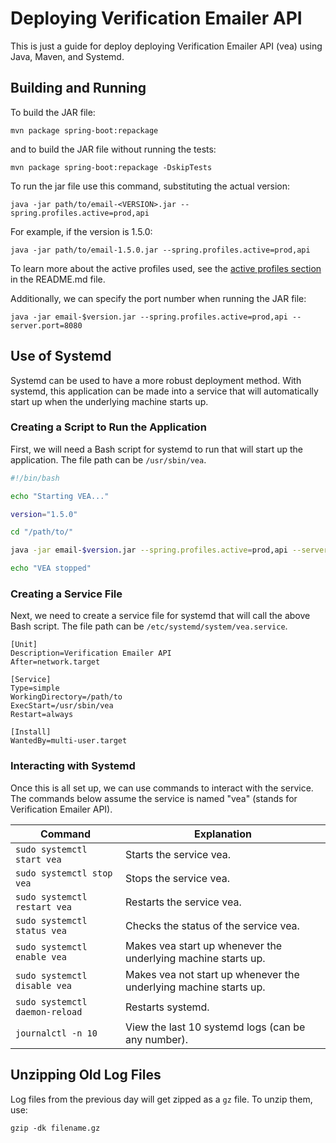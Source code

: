 Deploying Verification Emailer API
==================================

This is just a guide for deploy deploying Verification Emailer API (vea) using
Java, Maven, and Systemd.

Building and Running
--------------------

To build the JAR file:

```
mvn package spring-boot:repackage
```

and to build the JAR file without running the tests:

```
mvn package spring-boot:repackage -DskipTests
```

To run the jar file use this command, substituting the actual version:

```
java -jar path/to/email-<VERSION>.jar --spring.profiles.active=prod,api
```

For example, if the version is 1.5.0:

```
java -jar path/to/email-1.5.0.jar --spring.profiles.active=prod,api
```

To learn more about the active profiles used, see the
[active profiles section](./README.md#active-profiles) in the README.md file.

Additionally, we can specify the port number when running the JAR file:

```
java -jar email-$version.jar --spring.profiles.active=prod,api --server.port=8080
```

Use of Systemd
--------------

Systemd can be used to have a more robust deployment method.
With systemd, this application can be made into a service that will
automatically start up when the underlying machine starts up.

### Creating a Script to Run the Application

First, we will need a Bash script for systemd to run that will start up the
application. The file path can be `/usr/sbin/vea`.

```bash
#!/bin/bash

echo "Starting VEA..."

version="1.5.0"

cd "/path/to/"

java -jar email-$version.jar --spring.profiles.active=prod,api --server.port=8080

echo "VEA stopped"
```

### Creating a Service File

Next, we need to create a service file for systemd that will call the above
Bash script. The file path can be `/etc/systemd/system/vea.service`.

```
[Unit]
Description=Verification Emailer API
After=network.target

[Service]
Type=simple
WorkingDirectory=/path/to
ExecStart=/usr/sbin/vea
Restart=always

[Install]
WantedBy=multi-user.target
```

### Interacting with Systemd

Once this is all set up, we can use commands to interact with the service.
The commands below assume the service is named "vea" (stands for Verification
Emailer API).

| Command                        | Explanation                                                       |
|--------------------------------|-------------------------------------------------------------------|
| `sudo systemctl start vea`     | Starts the service vea.                                           |
| `sudo systemctl stop vea`      | Stops the service vea.                                            |
| `sudo systemctl restart vea`   | Restarts the service vea.                                         |
| `sudo systemctl status vea`    | Checks the status of the service vea.                             |
| `sudo systemctl enable vea`    | Makes vea start up whenever the underlying machine starts up.     |
| `sudo systemctl disable vea`   | Makes vea not start up whenever the underlying machine starts up. |
| `sudo systemctl daemon-reload` | Restarts systemd.                                                 |
| `journalctl -n 10`             | View the last 10 systemd logs (can be any number).                |

Unzipping Old Log Files
-----------------------

Log files from the previous day will get zipped as a `gz` file.
To unzip them, use:

```
gzip -dk filename.gz
```
